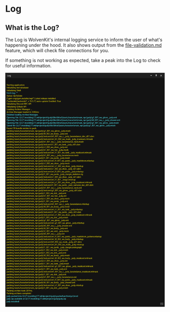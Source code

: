 # Log

## What is the Log?

The Log is WolvenKit's internal logging service to inform the user of what's happening under the hood. It also shows output from the [file-validation.md](../file-validation.md "mention") feature, which will check file connections for you.

If something is not working as expected, take a peak into the Log to check for useful information.

![](<../../.gitbook/assets/8.5.3 Log generic.png>)

